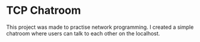 # TCP Chatroom

This project was made to practise network programming. I created a simple chatroom where users can talk to each other on the localhost.
